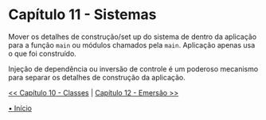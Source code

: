# Capítulo 11 - Sistemas
Mover os detalhes de construção/set up do sistema de dentro da aplicação para a
função `main` ou módulos chamados pela `main`. Aplicação apenas usa o que foi
construído.

Injeção de dependência ou inversão de controle é um poderoso mecanismo para
separar os detalhes de construção da aplicação.

[<< Capítulo 10 - Classes](./../chap10_Classes/README.md)
|
[Capítulo 12 - Emersão >>](./../chap12_Emergence/README.md)

[• Início](../../README.md)
